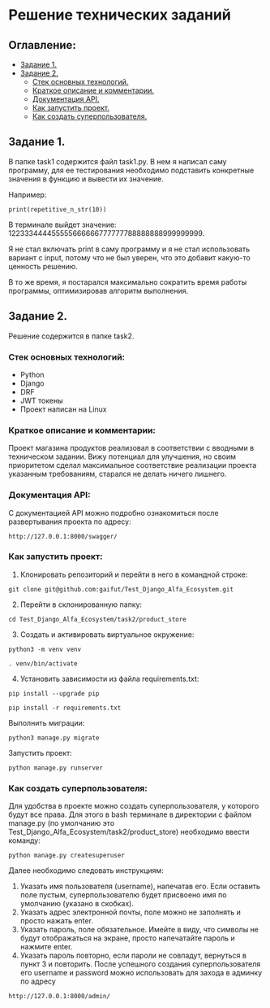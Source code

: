 # Решение технических заданий

## Оглавление:
- [Задание 1.](#Задание-1)
- [Задание 2.](#Задание-2)
  - [Стек основных технологий.](#Стек-основных-технологий)
  - [Краткое описание и комментарии.](#Краткое-описание-и-комментарии)
  - [Документация API.](#Документация-API)
  - [Как запустить проект.](#Как-запустить-проект)
  - [Как создать суперпользователя.](#Как-создать-суперпользователя)

## Задание 1.
В папке task1 содержится файл task1.py. В нем я написал саму программу, для ее тестирования необходимо подставить конкретные значения в функцию и вывести их значение.

Например:
```
print(repetitive_n_str(10))
```
В терминале выйдет значение: 122333444455555666666777777788888888999999999.

Я не стал включать print в саму программу и я не стал использовать вариант с input, потому что не был уверен, что это добавит какую-то ценность решению.

В то же время, я постарался максимально сократить время работы программы, оптимизировав алгоритм выполнения.

## Задание 2.
Решение содержится в папке task2.

### Стек основных технологий:
- Python
- Django
- DRF
- JWT токены
- Проект написан на Linux

### Краткое описание и комментарии:
Проект магазина продуктов реализовал в соответствии с вводными в техническом задании. Вижу потенциал для улучшения, но своим приоритетом сделал максимальное соответствие реализации проекта указанным требованиям, старался не делать ничего лишнего.

### Документация API:
С документацией API можно подробно ознакомиться после развертывания проекта по адресу:
```
http://127.0.0.1:8000/swagger/
```

### Как запустить проект:

1. Клонировать репозиторий и перейти в него в командной строке:

```
git clone git@github.com:gaifut/Test_Django_Alfa_Ecosystem.git
```
2. Перейти в склонированную папку:
```
cd Test_Django_Alfa_Ecosystem/task2/product_store
```

3. Cоздать и активировать виртуальное окружение:

```
python3 -m venv venv
```

```
. venv/bin/activate
```

4. Установить зависимости из файла requirements.txt:

```
pip install --upgrade pip
```

```
pip install -r requirements.txt
```

Выполнить миграции:

```
python3 manage.py migrate
```

Запустить проект:

```
python manage.py runserver
```

### Как создать суперпользователя:
Для удобства в проекте можно создать суперпользователя, у которого будут все права. Для этого в bash терминале в директории с файлом manage.py (по умолчанию это Test_Django_Alfa_Ecosystem/task2/product_store) необходимо ввести команду:
```
python manage.py createsuperuser

```
Далее необходимо следовать инструкциям:
1) Указать имя пользователя (username), напечатав его. Если оставить поле пустым, суперпользователю будет присвоено имя по умолчанию (указано в скобках).
2) Указать адрес электронной почты, поле можно не заполнять и просто нажать enter.
3) Указать пароль, поле обязательное. Имейте в виду, что символы не будут отображаться на экране, просто напечатайте пароль и нажмите enter.
4) Указать пароль повторно, если пароли не совпадут, вернуться в пункт 3 и повторить.
После успешного создания суперпользователя его username и password можно использовать для захода в админку по адресу
```
http://127.0.0.1:8000/admin/
```
